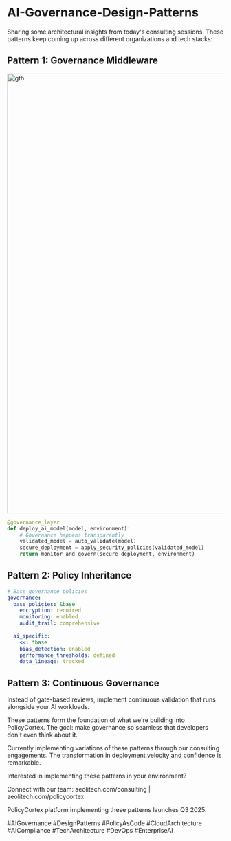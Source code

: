 # AI-Governance-Design-Patterns
Sharing some architectural insights from today's consulting sessions. These patterns keep coming up across different organizations and tech stacks:


## Pattern 1: Governance Middleware
<img width="1024" height="1024" alt="gth" src="https://github.com/user-attachments/assets/9d8d5284-ba43-46dc-9419-318bf3e87f88" />

```python
@governance_layer
def deploy_ai_model(model, environment):
    # Governance happens transparently
    validated_model = auto_validate(model)
    secure_deployment = apply_security_policies(validated_model)
    return monitor_and_govern(secure_deployment, environment)
```

## Pattern 2: Policy Inheritance

```yaml
# Base governance policies
governance:
  base_policies: &base
    encryption: required
    monitoring: enabled
    audit_trail: comprehensive
  
  ai_specific:
    <<: *base
    bias_detection: enabled
    performance_thresholds: defined
    data_lineage: tracked
```

## Pattern 3: Continuous Governance

Instead of gate-based reviews, implement continuous validation that runs alongside your AI workloads.

These patterns form the foundation of what we're building into PolicyCortex. The goal: make governance so seamless that developers don't even think about it.

Currently implementing variations of these patterns through our consulting engagements. The transformation in deployment velocity and confidence is remarkable.

Interested in implementing these patterns in your environment?

Connect with our team: aeolitech.com/consulting |  aeolitech.com/policycortex

PolicyCortex platform implementing these patterns launches Q3 2025.

\#AIGovernance #DesignPatterns #PolicyAsCode #CloudArchitecture #AICompliance #TechArchitecture #DevOps #EnterpriseAI
